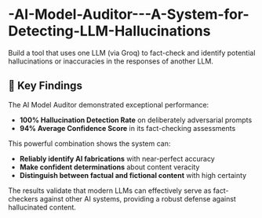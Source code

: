 # -AI-Model-Auditor---A-System-for-Detecting-LLM-Hallucinations
Build a tool that uses one LLM (via Groq) to fact-check and identify potential hallucinations or inaccuracies in the responses of another LLM.

## 🔬 Key Findings

The AI Model Auditor demonstrated exceptional performance:

- **100% Hallucination Detection Rate** on deliberately adversarial prompts
- **94% Average Confidence Score** in its fact-checking assessments

This powerful combination shows the system can:
- **Reliably identify AI fabrications** with near-perfect accuracy
- **Make confident determinations** about content veracity
- **Distinguish between factual and fictional content** with high certainty

The results validate that modern LLMs can effectively serve as fact-checkers against other AI systems, providing a robust defense against hallucinated content.
